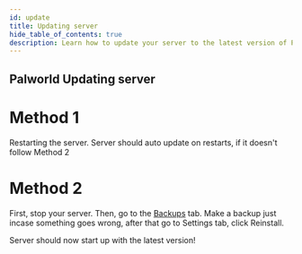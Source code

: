 ```yaml
---
id: update
title: Updating server
hide_table_of_contents: true
description: Learn how to update your server to the latest version of Palworld
---
```


## Palworld Updating server
# Method 1
Restarting the server. 
Server should auto update on restarts, if it doesn't follow Method 2

# Method 2
First, stop your server. Then, go to the [Backups](/using_the_panel/backups) tab. 
Make a backup just incase something goes wrong, after that go to Settings tab, click Reinstall. 


Server should now start up with the latest version!
